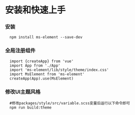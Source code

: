 # 安装和快速上手

### 安装
```
  npm install ms-element --save-dev
```

### 全局注册组件
```
  import {createApp} from 'vue'
  import App from './App'
  import 'ms-element/lib/style/theme/index.css'
  import MsElement from 'ms-element'
  createApp(App).use(MsElement)
```


### 修改UI主题风格

```
  #修改packages/style/src/variable.scss变量后运行以下命令即可
  npm run build:theme
```
